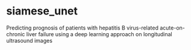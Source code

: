 # siamese_unet
Predicting prognosis of patients with hepatitis B virus-related acute-on-chronic liver failure using a deep learning approach on longitudinal ultrasound images
